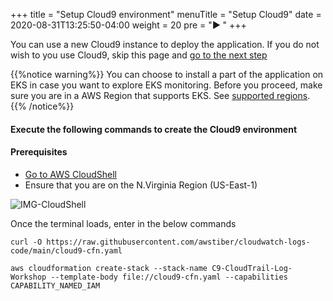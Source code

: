 +++
title = "Setup Cloud9 environment"
menuTitle = "Setup Cloud9"
date = 2020-08-31T13:25:50-04:00
weight = 20
pre = "<b>▶︎ </b>"
+++

You can use a new Cloud9 instance to deploy the application. If you do not wish to you use Cloud9, skip this page and [go to the next step](/installation/_deploy_app.html)


{{%notice warning%}}
You can choose to install a part of the application on EKS in case you want to explore EKS monitoring. Before you proceed, make sure you are in a AWS Region that supports EKS. See [supported regions](https://aws.amazon.com/about-aws/global-infrastructure/regional-product-services/).
{{% /notice%}}


#### Execute the following commands to create the Cloud9 environment

#### Prerequisites
* [Go to AWS CloudShell](https://console.aws.amazon.com/cloudshell/home?region=us-east-1#)
* Ensure that you are on the N.Virginia Region (US-East-1)

![IMG-CloudShell](/images/installation/CloudShell.PNG)

Once the terminal loads, enter in the below commands

```
curl -O https://raw.githubusercontent.com/awstiber/cloudwatch-logs-code/main/cloud9-cfn.yaml

aws cloudformation create-stack --stack-name C9-CloudTrail-Log-Workshop --template-body file://cloud9-cfn.yaml --capabilities CAPABILITY_NAMED_IAM

```

